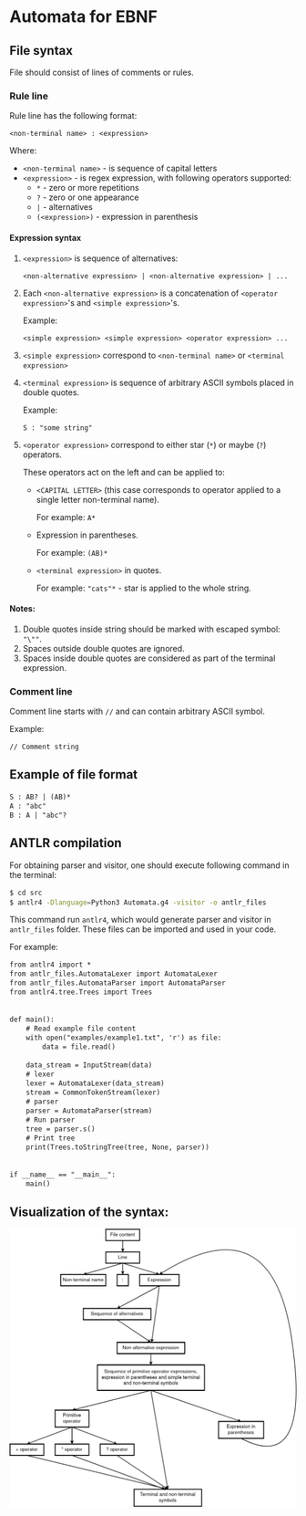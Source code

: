 # Automata for EBNF

## File syntax

File should consist of lines of comments or rules.

### Rule line

Rule line has the following format:
```
<non-terminal name> : <expression>
```

Where:
* `<non-terminal name>` - is sequence of capital letters
* `<expression>` - is regex expression, with following operators supported:
  * `*` - zero or more repetitions
  * `?` - zero or one appearance
  * `|` - alternatives
  * `(<expression>)` - expression in parenthesis

#### Expression syntax

1. `<expression>` is sequence of alternatives:

    ```
    <non-alternative expression> | <non-alternative expression> | ...
    ```

2. Each `<non-alternative expression>` is a concatenation of `<operator expression>`'s
and `<simple expression>`'s.

    Example:
    ```
    <simple expression> <simple expression> <operator expression> ...
    ```

3. `<simple expression>` correspond to `<non-terminal name>` or `<terminal expression>`

4. `<terminal expression>` is sequence of arbitrary ASCII symbols placed in double quotes.

    Example:
    ```
    S : "some string"
    ```

5. `<operator expression>` correspond to either star (`*`) or maybe (`?`) operators.

    These operators act on the left and can be applied to:

   * `<CAPITAL LETTER>` (this case corresponds to operator applied to a single letter non-terminal name).
   
     For example: `A*`

   * Expression in parentheses.
   
     For example: `(AB)*`
   * `<terminal expression>` in quotes.
   
     For example: `"cats"*` - star is applied to the whole string.

  
#### Notes:

1. Double quotes inside string should be marked with escaped symbol: `"\""`.
2. Spaces outside double quotes are ignored.
3. Spaces inside double quotes are considered as part of the terminal expression.

### Comment line

Comment line starts with `//` and can contain arbitrary ASCII symbol.

Example:
```
// Comment string
```

## Example of file format

```
S : AB? | (AB)*
A : "abc"
B : A | "abc"?
```

## ANTLR compilation

For obtaining parser and visitor, one should execute following command in the terminal:
```sh
$ cd src
$ antlr4 -Dlanguage=Python3 Automata.g4 -visitor -o antlr_files
```

This command run `antlr4`, which would generate parser and visitor in `antlr_files` folder.
These files can be imported and used in your code.

For example:
```
from antlr4 import *
from antlr_files.AutomataLexer import AutomataLexer
from antlr_files.AutomataParser import AutomataParser
from antlr4.tree.Trees import Trees


def main():
    # Read example file content
    with open("examples/example1.txt", 'r') as file:
        data = file.read()

    data_stream = InputStream(data)
    # lexer
    lexer = AutomataLexer(data_stream)
    stream = CommonTokenStream(lexer)
    # parser
    parser = AutomataParser(stream)
    # Run parser
    tree = parser.s()
    # Print tree
    print(Trees.toStringTree(tree, None, parser))


if __name__ == "__main__":
    main()
```

## Visualization of the syntax:

![](./scheme/scheme.png)
